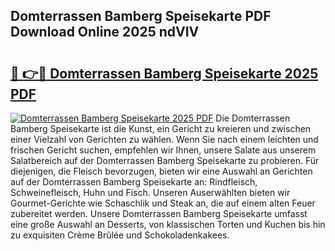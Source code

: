 ## Domterrassen Bamberg Speisekarte PDF Download Online 2025 ndVIV

# <h2><a href="http://gc9bkok.nevu.top/?p=Domterrassen+Bamberg+Speisekarte">🔗 👉🔴 Domterrassen Bamberg Speisekarte 2025 PDF</a></h2>

[![Domterrassen Bamberg Speisekarte 2025 PDF](https://i.imgur.com/dBaPXMq.png)](http://gc9bkok.nevu.top/?p=Domterrassen+Bamberg+Speisekarte)
Die Domterrassen Bamberg Speisekarte ist die Kunst, ein Gericht zu kreieren und zwischen einer Vielzahl von Gerichten zu wählen. Wenn Sie nach einem leichten und frischen Gericht suchen, empfehlen wir Ihnen, unsere Salate aus unserem Salatbereich auf der Domterrassen Bamberg Speisekarte zu probieren. Für diejenigen, die Fleisch bevorzugen, bieten wir eine Auswahl an Gerichten auf der Domterrassen Bamberg Speisekarte an: Rindfleisch, Schweinefleisch, Huhn und Fisch. Unseren Auserwählten bieten wir Gourmet-Gerichte wie Schaschlik und Steak an, die auf einem alten Feuer zubereitet werden. Unsere Domterrassen Bamberg Speisekarte umfasst eine große Auswahl an Desserts, von klassischen Torten und Kuchen bis hin zu exquisiten Crème Brûlée und Schokoladenkakees.
